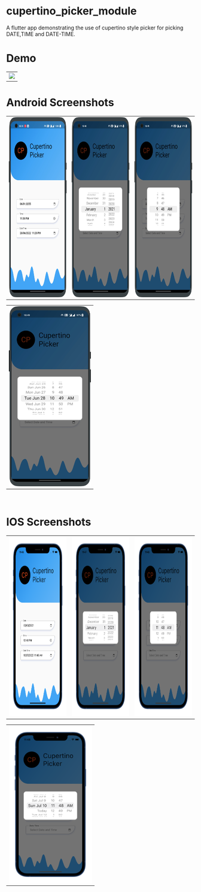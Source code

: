 # cupertino_picker_module

A flutter app demonstrating the use of cupertino style picker for picking DATE,TIME and DATE-TIME.

 # Demo
  <table>
  <tr>
  <td><img src="https://github.com/MarvelApps-Flutter/cupertino_picker_demo/blob/master/working_demo/cupertino_picker.gif" height="480px"></td>
    </tr>
  </table>

# Android Screenshots

<table>
  <tr>
    <td><img src="https://github.com/MarvelApps-Flutter/cupertino_picker_demo/blob/master/screenshots/android/android1.png" height="480px"></td>
    <td><img src="https://github.com/MarvelApps-Flutter/cupertino_picker_demo/blob/master/screenshots/android/android2.png" height="480px"></td>
    <td><img src="https://github.com/MarvelApps-Flutter/cupertino_picker_demo/blob/master/screenshots/android/android3.png" height="480px"></td>
  </tr>
 </table>
 
 <table>
  <tr>
    <td><img src="https://github.com/MarvelApps-Flutter/cupertino_picker_demo/blob/master/screenshots/android/android4.png" height="480px"></td>
  </tr>
 </table>


</br>

# IOS Screenshots

<table>
  <tr>
    <td><img src="https://github.com/MarvelApps-Flutter/cupertino_picker_demo/blob/master/screenshots/ios/ios1.png" height="480px"></td>
    <td><img src="https://github.com/MarvelApps-Flutter/cupertino_picker_demo/blob/master/screenshots/ios/ios2.png" height="480px"></td>
    <td><img src="https://github.com/MarvelApps-Flutter/cupertino_picker_demo/blob/master/screenshots/ios/ios3.png" height="480px"></td>
  </tr>
 </table>
 
 <table>
  <tr>
    <td><img src="https://github.com/MarvelApps-Flutter/cupertino_picker_demo/blob/master/screenshots/ios/ios4.png" height="420px"></td>
  </tr>
 </table>



